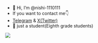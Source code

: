 - 👋 Hi, I’m @nishi-1110111
- If you want to contact me👇
- [Telegram](t.me/nishi_1110111) & [X(Twitter)](x.com/Nishi265528)
- 📖 just a student(Eighth grade students)
<picture>
  <source media="(prefers-color-scheme: light)" srcset="https://github-readme-stats.vercel.app/api?username=nishi-1110111&show_icons=true&include_all_commits=true&show=reviews,discussions_started,prs_merged,prs_merged_percentage&theme=light">
  <img src="https://github-readme-stats.vercel.app/api?username=nishi-1110111&show_icons=true&include_all_commits=true&show=reviews,discussions_started,prs_merged,prs_merged_percentage&theme=light">
</picture>
